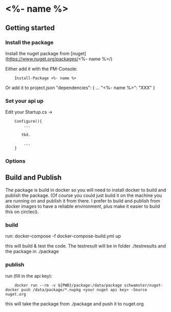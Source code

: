 # <%- name %>



## Getting started

### Install the package
Install the nuget package from [nuget](https://www.nuget.org/packages/<%- name %>/)

Either add it with the PM-Console:
        
        Install-Package <%- name %>

Or add it to project.json
        "dependencies": {
            ...
            "<%- name %>": "XXX"
        }

### Set your api up

Edit your Startup.cs -> 

        Configure(){
            ...

           tbd.
            
            ...
        }



### Options


## Build and Publish
The package is build in docker so you will need to install docker to build and publish the package.
(Of course you could just build it on the machine you are running on and publish it from there. 
I prefer to build and publish from docker images to have a reliable environment, plus make it easier 
to build this on circleci).

### build

run:
        docker-compose -f docker-compose-build.yml up

this will build & test the code. The testresult will be in folder ./testresults and the package in ./package

### publish

run (fill in the api key):

        docker run --rm -v ${PWD}/package:/data/package schwamster/nuget-docker push /data/package/*.nupkg <your nuget api key> -Source nuget.org

this will take the package from ./package and push it to nuget.org
